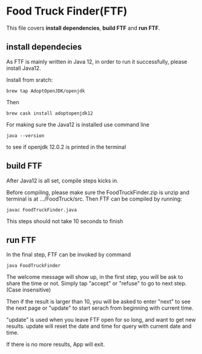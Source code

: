Food Truck Finder(FTF)
======================

This file covers  **install dependencies**, **build FTF** and **run FTF**.

install dependecies
---------------------

As FTF is mainly written in Java 12, in order to run it successfully, please install Java12. 

Install from sratch:
```
brew tap AdoptOpenJDK/openjdk
```
Then 
```
brew cask install adoptopenjdk12
```
For making sure the Java12 is installed use command line
```
java --version
```
to see if openjdk 12.0.2 is printed in the terminal

build FTF
---------------------
After Java12 is all set, compile steps kicks in.

Before compiling, please make sure the FoodTruckFinder.zip is unzip and terminal is at .../FoodTruck/src. Then FTF can be compiled by running:
```
javac FoodTruckFinder.java
```
This steps should not take 10 seconds to finish

run FTF
---------------------
In the final step, FTF can be invoked by command
```
java FoodTruckFinder
```

The welcome message will show up, in the first step, you will be ask to share the time or not. Simply tap "accept" or "refuse" to go to next step. (Case insensitive)

Then if the result is larger than 10, you will be asked to enter "next" to see the next page or "update" to start serach from beginning with current time.

"update" is used when you leave FTF open for so long, and want to get new results. update will reset the date and time for query with current date and time.

If there is no more results, App will exit.
